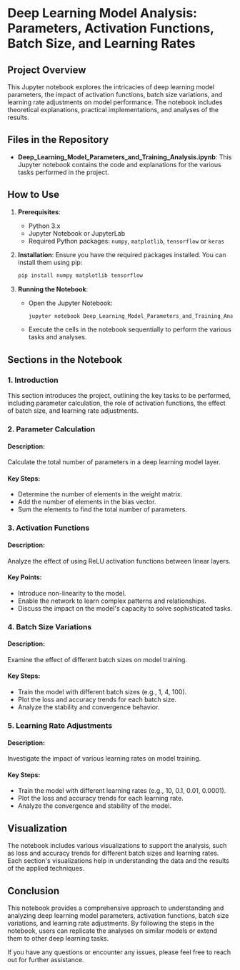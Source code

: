 # Deep Learning Model Analysis: Parameters, Activation Functions, Batch Size, and Learning Rates

## Project Overview
This Jupyter notebook explores the intricacies of deep learning model parameters, the impact of activation functions, batch size variations, and learning rate adjustments on model performance. The notebook includes theoretical explanations, practical implementations, and analyses of the results.

## Files in the Repository
- **Deep_Learning_Model_Parameters_and_Training_Analysis.ipynb**: This Jupyter notebook contains the code and explanations for the various tasks performed in the project.

## How to Use
1. **Prerequisites**:
   - Python 3.x
   - Jupyter Notebook or JupyterLab
   - Required Python packages: `numpy`, `matplotlib`, `tensorflow` or `keras`

2. **Installation**:
   Ensure you have the required packages installed. You can install them using pip:
   ```bash
   pip install numpy matplotlib tensorflow
   ```

3. **Running the Notebook**:
   - Open the Jupyter Notebook:
     ```bash
     jupyter notebook Deep_Learning_Model_Parameters_and_Training_Analysis.ipynb
     ```
   - Execute the cells in the notebook sequentially to perform the various tasks and analyses.

## Sections in the Notebook

### 1. Introduction
This section introduces the project, outlining the key tasks to be performed, including parameter calculation, the role of activation functions, the effect of batch size, and learning rate adjustments.

### 2. Parameter Calculation
#### Description:
Calculate the total number of parameters in a deep learning model layer.
#### Key Steps:
   - Determine the number of elements in the weight matrix.
   - Add the number of elements in the bias vector.
   - Sum the elements to find the total number of parameters.

### 3. Activation Functions
#### Description:
Analyze the effect of using ReLU activation functions between linear layers.
#### Key Points:
   - Introduce non-linearity to the model.
   - Enable the network to learn complex patterns and relationships.
   - Discuss the impact on the model's capacity to solve sophisticated tasks.

### 4. Batch Size Variations
#### Description:
Examine the effect of different batch sizes on model training.
#### Key Steps:
   - Train the model with different batch sizes (e.g., 1, 4, 100).
   - Plot the loss and accuracy trends for each batch size.
   - Analyze the stability and convergence behavior.

### 5. Learning Rate Adjustments
#### Description:
Investigate the impact of various learning rates on model training.
#### Key Steps:
   - Train the model with different learning rates (e.g., 10, 0.1, 0.01, 0.0001).
   - Plot the loss and accuracy trends for each learning rate.
   - Analyze the convergence and stability of the model.

## Visualization
The notebook includes various visualizations to support the analysis, such as loss and accuracy trends for different batch sizes and learning rates. Each section's visualizations help in understanding the data and the results of the applied techniques.

## Conclusion
This notebook provides a comprehensive approach to understanding and analyzing deep learning model parameters, activation functions, batch size variations, and learning rate adjustments. By following the steps in the notebook, users can replicate the analyses on similar models or extend them to other deep learning tasks.

If you have any questions or encounter any issues, please feel free to reach out for further assistance.